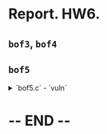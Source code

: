 # Report. HW6.

## `bof3`, `bof4`

## `bof5`

<details>
    <summary>`bof5.c` - `vuln`</summary>
    <p>
        
    ```c
    void vuln() {
        int innocent;
        char buf[BUF_SIZE];
        gets(buf);
        printf("Hello " Y "%s" E "!\n", buf);

        if (innocent == KEY) {
            if (setreuid(1006, 1006)) {
                perror("setuid");
                exit(1);
            }
            if (setregid(1006, 1006)) {
                perror("setgid");
                exit(1);
            }
            system(buf);
        }
    }
    ```

    </p>
</details>

# -- END --

